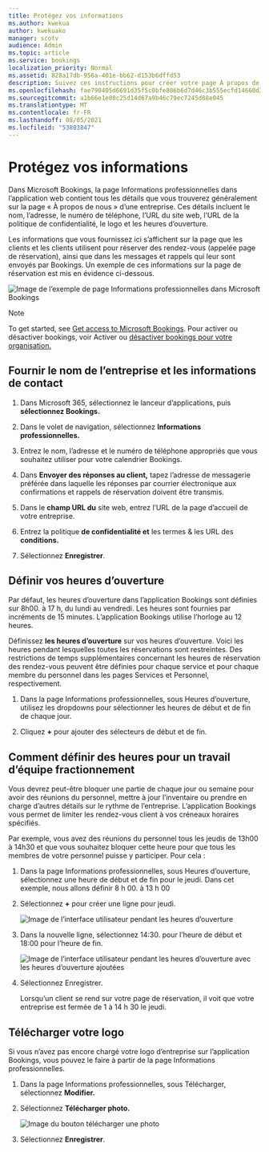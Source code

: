 ```yaml
---
title: Protégez vos informations
ms.author: kwekua
author: kwekuako
manager: scotv
audience: Admin
ms.topic: article
ms.service: bookings
localization_priority: Normal
ms.assetid: 828a17db-956a-401e-bb62-d153b6dffd53
description: Suivez ces instructions pour créer votre page À propos de nous, y compris le nom de l’entreprise, l’adresse, le numéro de téléphone, l’URL du site web, le logo et les heures d’ouverture dans Microsoft Bookings.
ms.openlocfilehash: fae790405d6691d35f5c0bfe806b6d7d46c3b555ecfd14660d3fb89b34b3efe8
ms.sourcegitcommit: a1b66e1e80c25d14d67a9b46c79ec7245d88e045
ms.translationtype: MT
ms.contentlocale: fr-FR
ms.lasthandoff: 08/05/2021
ms.locfileid: "53803847"
---
```

# <a name="enter-your-business-information"></a>Protégez vos informations

Dans Microsoft Bookings, la page Informations professionnelles dans l’application web contient tous les détails que vous trouverez généralement sur la page « À propos de nous » d’une entreprise. Ces détails incluent le nom, l’adresse, le numéro de téléphone, l’URL du site web, l’URL de la politique de confidentialité, le logo et les heures d’ouverture.

Les informations que vous fournissez ici s’affichent sur la page que les clients et les clients utilisent pour réserver des rendez-vous (appelée page de réservation), ainsi que dans les messages et rappels qui leur sont envoyés par Bookings. Un exemple de ces informations sur la page de réservation est mis en évidence ci-dessous.

   ![Image de l’exemple de page Informations professionnelles dans Microsoft Bookings](../media/bookings-business-info.png)

> [!NOTE]
> To get started, see [Get access to Microsoft Bookings](get-access.md). Pour activer ou désactiver bookings, voir Activer ou [désactiver bookings pour votre organisation.](turn-bookings-on-or-off.md)

## <a name="provide-business-name-and-contact-information"></a>Fournir le nom de l’entreprise et les informations de contact

1. Dans Microsoft 365, sélectionnez le lanceur d’applications, puis **sélectionnez Bookings.**

1. Dans le volet de navigation, sélectionnez **Informations professionnelles.**

1. Entrez le nom, l’adresse et le numéro de téléphone appropriés que vous souhaitez utiliser pour votre calendrier Bookings.

1. Dans **Envoyer des réponses au client,** tapez l’adresse de messagerie préférée dans laquelle les réponses par courrier électronique aux confirmations et rappels de réservation doivent être transmis.

1. Dans le **champ URL du** site web, entrez l’URL de la page d’accueil de votre entreprise.

1. Entrez la politique **de confidentialité et** les termes & les URL des **conditions.**

1. Sélectionnez **Enregistrer**.

## <a name="set-your-business-hours"></a>Définir vos heures d’ouverture

Par défaut, les heures d’ouverture dans l’application Bookings sont définies sur 8h00. à 17 h, du lundi au vendredi. Les heures sont fournies par incréments de 15 minutes. L’application Bookings utilise l’horloge au 12 heures.

Définissez **les heures d’ouverture** sur vos heures d’ouverture. Voici les heures pendant lesquelles toutes les réservations sont restreintes. Des restrictions de temps supplémentaires concernant les heures de réservation des rendez-vous peuvent être définies pour chaque service et pour chaque membre du personnel dans les pages Services et Personnel, respectivement.

1. Dans la page Informations professionnelles, sous Heures d’ouverture, utilisez les dropdowns pour sélectionner les heures de début et de fin de chaque jour.

1. Cliquez **+** pour ajouter des sélecteurs de début et de fin.

## <a name="how-to-set-hours-for-a-split-shift"></a>Comment définir des heures pour un travail d’équipe fractionnement

Vous devrez peut-être bloquer une partie de chaque jour ou semaine pour avoir des réunions du personnel, mettre à jour l’inventaire ou prendre en charge d’autres détails sur le rythme de l’entreprise. L’application Bookings vous permet de limiter les rendez-vous client à vos créneaux horaires spécifiés.

Par exemple, vous avez des réunions du personnel tous les jeudis de 13h00 à 14h30 et que vous souhaitez bloquer cette heure pour que tous les membres de votre personnel puisse y participer. Pour cela :

1. Dans la page Informations professionnelles, sous Heures d’ouverture, sélectionnez une heure de début et de fin pour le jeudi. Dans cet exemple, nous allons définir 8 h 00. à 13 h 00

1. Sélectionnez **+** pour créer une ligne pour jeudi.

   ![Image de l’interface utilisateur pendant les heures d’ouverture](../media/bookings-split-shift.png)

1. Dans la nouvelle ligne, sélectionnez 14:30. pour l’heure de début et 18:00 pour l’heure de fin.

   ![Image de l’interface utilisateur pendant les heures d’ouverture avec les heures d’ouverture ajoutées](../media/bookings-split-shift-hours.png)

1. Sélectionnez Enregistrer.

    Lorsqu’un client se rend sur votre page de réservation, il voit que votre entreprise est fermée de 1 à 14 h 30 le jeudi.

## <a name="upload-your-logo"></a>Télécharger votre logo

Si vous n’avez pas encore chargé votre logo d’entreprise sur l’application Bookings, vous pouvez le faire à partir de la page Informations professionnelles.

1. Dans la page Informations professionnelles, sous Télécharger, sélectionnez **Modifier.**

1. Sélectionnez **Télécharger photo.**

   ![Image du bouton télécharger une photo](../media/bookings-upload-photo.png)

1. Sélectionnez **Enregistrer**.
